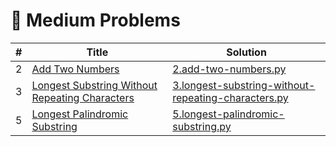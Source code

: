 # 📙 Medium Problems

| # | Title | Solution |
|---|-------|----------|
| 2 | [Add Two Numbers](https://leetcode.com/problems/add-two-numbers/description/) | [2.add-two-numbers.py](../problems/2.add-two-numbers.py) |
| 3 | [Longest Substring Without Repeating Characters](https://leetcode.com/problems/longest-substring-without-repeating-characters/description/) | [3.longest-substring-without-repeating-characters.py](../problems/3.longest-substring-without-repeating-characters.py) |
| 5 | [Longest Palindromic Substring](https://leetcode.com/problems/longest-palindromic-substring/description/) | [5.longest-palindromic-substring.py](../problems/5.longest-palindromic-substring.py) |
